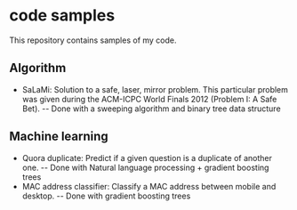 # code samples
This repository contains samples of my code.

## Algorithm
- SaLaMi: Solution to a safe, laser, mirror problem. This particular problem was
given during the ACM-ICPC World Finals 2012 (Problem I: A Safe Bet).
-- Done with a sweeping algorithm and binary tree data structure

## Machine learning
- Quora duplicate: Predict if a given question is a duplicate of another one.
-- Done with Natural language processing + gradient boosting trees
- MAC address classifier: Classify a MAC address between mobile and desktop.
-- Done with gradient boosting trees
